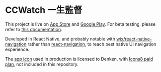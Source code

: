 # CCWatch 一生監督

This project is live on [App Store](https://apps.apple.com/tw/app/id1604118355) and [Google Play](https://play.google.com/store/apps/details?id=com.ccwatch). For beta testing, please refer to [this documentation](https://www.craft.do/s/PlJXdU2G3Qizuz).

Developed in React Native, and probably notable with [wix/react-native-navigation](https://github.com/wix/react-native-navigation) rather than [react-navigation](https://github.com/react-navigation/react-navigation), to reach best native UI navigation experience.

The [app icon](https://icons8.com/icon/GrZrzvD9E5tj/pulpit) used in production is licensed to Denken, with [Icons8 paid plan](https://icons8.com/pricing), not included in this repository.
